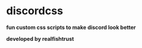 # discordcss

**fun custom css scripts to make discord look better**

**developed by realfishtrust**
